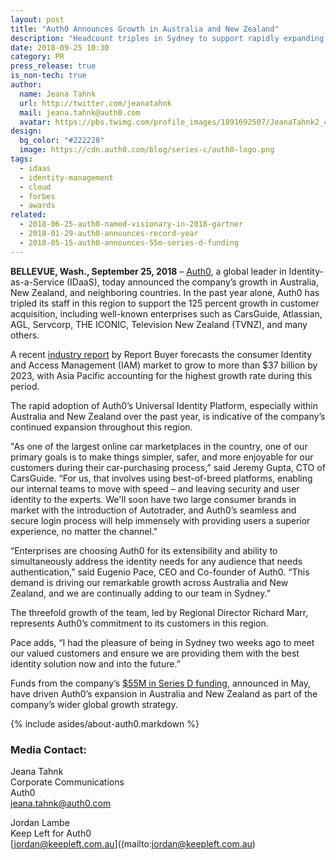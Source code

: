 ```yaml
---
layout: post
title: "Auth0 Announces Growth in Australia and New Zealand"
description: "Headcount triples in Sydney to support rapidly expanding customer base"
date: 2018-09-25 10:30
category: PR
press_release: true
is_non-tech: true
author:
  name: Jeana Tahnk
  url: http://twitter.com/jeanatahnk
  mail: jeana.tahnk@auth0.com
  avatar: https://pbs.twimg.com/profile_images/1891692507/JeanaTahnk2_crop_400x400.jpg
design:
  bg_color: "#222228"
  image: https://cdn.auth0.com/blog/series-c/auth0-logo.png
tags:
  - idaas
  - identity-management
  - cloud
  - forbes
  - awards
related:
  - 2018-06-25-auth0-named-visionary-in-2018-gartner
  - 2018-01-29-auth0-announces-record-year
  - 2018-05-15-auth0-announces-55m-series-d-funding
---
```


**BELLEVUE, Wash., September 25, 2018** – [Auth0](https://auth0.com/), a global leader in Identity-as-a-Service (IDaaS), today announced the company’s growth in Australia, New Zealand, and neighboring countries. In the past year alone, Auth0 has tripled its staff in this region to support the 125 percent growth in customer acquisition, including well-known enterprises such as CarsGuide, Atlassian, AGL, Servcorp, THE ICONIC, Television New Zealand (TVNZ), and many others. 

A recent [industry report](https://www.reportbuyer.com/product/4837042/consumer-iam-market-by-solution-service-authentication-type-deployment-mode-organization-size-industry-vertical-and-region-global-forecast-to-2023.html) by Report Buyer forecasts the consumer Identity and Access Management (IAM) market to grow to more than $37 billion by 2023, with Asia Pacific accounting for the highest growth rate during this period. 

The rapid adoption of Auth0’s Universal Identity Platform, especially within Australia and New Zealand over the past year, is indicative of the company’s continued expansion throughout this region. 

"As one of the largest online car marketplaces in the country, one of our primary goals is to make things simpler, safer, and more enjoyable for our customers during their car-purchasing process,” said Jeremy Gupta, CTO of CarsGuide. “For us, that involves using best-of-breed platforms, enabling our internal teams to move with speed – and leaving security and user identity to the experts. We'll soon have two large consumer brands in market with the introduction of Autotrader, and Auth0’s seamless and secure login process will help immensely with providing users a superior experience, no matter the channel."

“Enterprises are choosing Auth0 for its extensibility and ability to simultaneously address the identity needs for any audience that needs authentication,” said Eugenio Pace, CEO and Co-founder of Auth0. “This demand is driving our remarkable growth across Australia and New Zealand, and we are continually adding to our team in Sydney.”

The threefold growth of the team, led by Regional Director Richard Marr, represents Auth0’s commitment to its customers in this region.

Pace adds, “I had the pleasure of being in Sydney two weeks ago to meet our valued customers and ensure we are providing them with the best identity solution now and into the future.” 

Funds from the company’s [$55M in Series D funding](https://auth0.com/blog/auth0-announces-55m-series-d-funding/), announced in May, have driven Auth0’s expansion in Australia and New Zealand as part of the company’s wider global growth strategy.

{% include asides/about-auth0.markdown %}

### **Media Contact:**

Jeana Tahnk<br>
Corporate Communications<br>
Auth0<br>
[jeana.tahnk@auth0.com](mailto:jeana.tahnk@auth0.com)

Jordan Lambe<br>
Keep Left for Auth0<br>
[jordan@keepleft.com.au]((mailto:jordan@keepleft.com.au)

